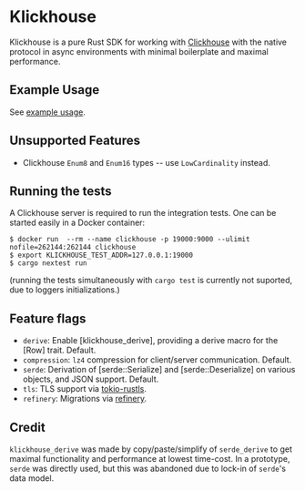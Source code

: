 # Klickhouse

Klickhouse is a pure Rust SDK for working with [Clickhouse](https://clickhouse.tech/docs/en/) with the native protocol in async environments with minimal boilerplate and maximal performance.

## Example Usage

See [example usage](https://github.com/Protryon/klickhouse/blob/master/klickhouse/examples/basic.rs).

## Unsupported Features

- Clickhouse `Enum8` and `Enum16` types -- use `LowCardinality` instead.

## Running the tests

A Clickhouse server is required to run the integration tests. One can be started easily in a Docker container:

```
$ docker run  --rm --name clickhouse -p 19000:9000 --ulimit nofile=262144:262144 clickhouse
$ export KLICKHOUSE_TEST_ADDR=127.0.0.1:19000
$ cargo nextest run
```

(running the tests simultaneously with `cargo test` is currently not suported, due to loggers initializations.)

## Feature flags

- `derive`: Enable [klickhouse_derive], providing a derive macro for the [Row] trait. Default.
- `compression`: `lz4` compression for client/server communication. Default.
- `serde`: Derivation of [serde::Serialize] and [serde::Deserialize] on various objects, and JSON support. Default.
- `tls`: TLS support via [tokio-rustls](https://crates.io/crates/tokio-rustls).
- `refinery`: Migrations via [refinery](https://crates.io/crates/refinery).
## Credit

`klickhouse_derive` was made by copy/paste/simplify of `serde_derive` to get maximal functionality and performance at lowest time-cost. In a prototype, `serde` was directly used, but this was abandoned due to lock-in of `serde`'s data model.
